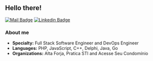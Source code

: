 ## Hello there!
[![Mail Badge](https://img.shields.io/badge/-jhol.code@gmail.com-orange?style=flat-square&logo=Gmail&logoColor=white&link=mailto:jhol.code@gmail.com)](mailto:jhol.code@gmail.com) [![Linkedin Badge](https://img.shields.io/badge/-Jhol_Hewres-blue?style=flat-square&logo=Linkedin&logoColor=white&link=https://www.linkedin.com/in/jholh//)](https://www.linkedin.com/in/jholh/)

### About me

-  **Specialty:** Full Stack Software Engineer and DevOps Engineer
-  **Languages:** PHP, JavaScript, C++, Delphi, Java, Go
-  **Organizations:** Alta Forja, Pratica STI and Acesse Seu Condomínio
